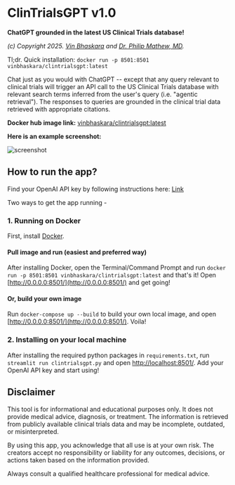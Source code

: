 # ClinTrialsGPT v1.0

**ChatGPT grounded in the latest US Clinical Trials database!**

*(c) Copyright 2025. [Vin Bhaskara](https://vinbhaskara.github.io/) and [Dr. Philip Mathew, MD](https://www.linkedin.com/in/philipmathewmd/).*

Tl;dr. Quick installation: `docker run -p 8501:8501 vinbhaskara/clintrialsgpt:latest`

Chat just as you would with ChatGPT -- except that any query relevant to clinical trials will trigger an API call to the US Clinical Trials database with relevant search terms inferred from the user's query (i.e. "agentic retrieval"). The responses to queries are grounded in the clinical trial data retrieved with appropriate citations. 

**Docker hub image link:** [vinbhaskara/clintrialsgpt:latest](https://hub.docker.com/r/vinbhaskara/clintrialsgpt)

**Here is an example screenshot:**

![screenshot](screenshot.png)

## How to run the app?

Find your OpenAI API key by following instructions here: [Link](https://help.openai.com/en/articles/4936850-where-do-i-find-my-openai-api-key)

Two ways to get the app running - 

### 1. Running on Docker

First, install [Docker](https://www.docker.com/). 

#### Pull image and run (easiest and preferred way)

After installing Docker, open the Terminal/Command Prompt and run `docker run -p 8501:8501 vinbhaskara/clintrialsgpt:latest` and that's it! Open [http://0.0.0.0:8501/](http://0.0.0.0:8501/) and get going!

#### Or, build your own image

Run `docker-compose up --build` to build your own local image, and open [http://0.0.0.0:8501/](http://0.0.0.0:8501/). Voila!

### 2. Installing on your local machine
After installing the required python packages in `requirements.txt`, run `streamlit run clintrialsgpt.py` and open [http://localhost:8501/](http://localhost:8501/). Add your OpenAI API key and start using!

## Disclaimer

This tool is for informational and educational purposes only. It does not provide medical advice, diagnosis, or treatment. The information is retrieved from publicly available clinical trials data and may be incomplete, outdated, or misinterpreted.

By using this app, you acknowledge that all use is at your own risk. The creators accept no responsibility or liability for any outcomes, decisions, or actions taken based on the information provided.

Always consult a qualified healthcare professional for medical advice.
